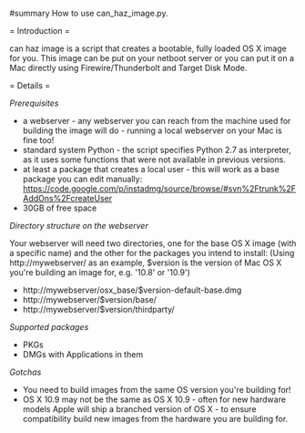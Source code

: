 #summary How to use can_haz_image.py.

= Introduction =

can haz image is a script that creates a bootable, fully loaded OS X image for you. This image can be put on your netboot server or you can put it on a Mac directly using Firewire/Thunderbolt and Target Disk Mode.


= Details =

*Prerequisites*

  * a webserver - any webserver you can reach from the machine used for building the image will do - running a local webserver on your Mac is fine too!
  * standard system Python - the script specifies Python 2.7 as interpreter, as it uses some functions that were not available in previous versions.
  * at least a package that creates a local user - this will work as a base package you can edit manually: https://code.google.com/p/instadmg/source/browse/#svn%2Ftrunk%2FAddOns%2FcreateUser
  * 30GB of free space


_Directory structure on the webserver_

Your webserver will need two directories, one for the base OS X image (with a specific name) and the other for the packages you intend to install:
(Using http://mywebserver/ as an example, $version is the version of Mac OS X you're building an image for, e.g. '10.8' or '10.9')
  * http://mywebserver/osx_base/$version-default-base.dmg
  * http://mywebserver/$version/base/
  * http://mywebserver/$version/thirdparty/


*Supported packages*
  * PKGs
  * DMGs with Applications in them


*Gotchas*
  * You need to build images from the same OS version you're building for!
  * OS X 10.9 may not be the same as OS X 10.9 - often for new hardware models Apple will ship a branched version of OS X - to ensure compatibility build new images from the hardware you are building for.

